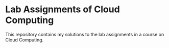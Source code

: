 # Lab Assignments of Cloud Computing
This repository contains my solutions to the lab assignments in a course on Cloud Computing.
